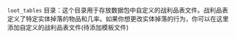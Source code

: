 `loot_tables` 目录：这个目录用于存放数据包中自定义的战利品表文件。战利品表定义了特定实体掉落的物品和几率。如果你想更改实体掉落的行为，你可以在这里添加自定义的战利品表文件(待添加模板文件)